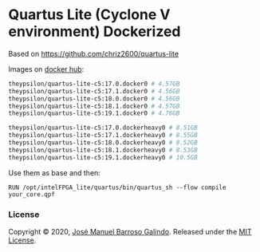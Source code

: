 # Quartus Lite (Cyclone V environment) Dockerized

Based on https://github.com/chriz2600/quartus-lite

Images on [docker hub](https://hub.docker.com/r/theypsilon/quartus-lite-c5): 
```bash
theypsilon/quartus-lite-c5:17.0.docker0 # 4.57GB
theypsilon/quartus-lite-c5:17.1.docker0 # 4.56GB
theypsilon/quartus-lite-c5:18.0.docker0 # 4.56GB
theypsilon/quartus-lite-c5:18.1.docker0 # 4.57GB
theypsilon/quartus-lite-c5:19.1.docker0 # 4.76GB

theypsilon/quartus-lite-c5:17.0.dockerheavy0 # 8.51GB
theypsilon/quartus-lite-c5:17.1.dockerheavy0 # 8.55GB
theypsilon/quartus-lite-c5:18.0.dockerheavy0 # 8.52GB
theypsilon/quartus-lite-c5:18.1.dockerheavy0 # 8.53GB
theypsilon/quartus-lite-c5:19.1.dockerheavy0 # 10.5GB
```

Use them as base and then:
```
RUN /opt/intelFPGA_lite/quartus/bin/quartus_sh --flow compile your_core.qpf
```

### License

Copyright © 2020, [José Manuel Barroso Galindo](https://github.com/theypsilon).
Released under the [MIT License](LICENSE).
